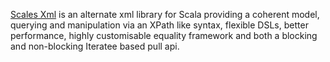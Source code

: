 [Scales Xml][sx] is an alternate xml library for Scala providing a coherent model, querying and manipulation via an XPath like syntax, flexible DSLs, better performance, highly customisable equality framework and both a blocking and non-blocking Iteratee based pull api.

[sx]: https://github.com/chris-twiner/scalesXml